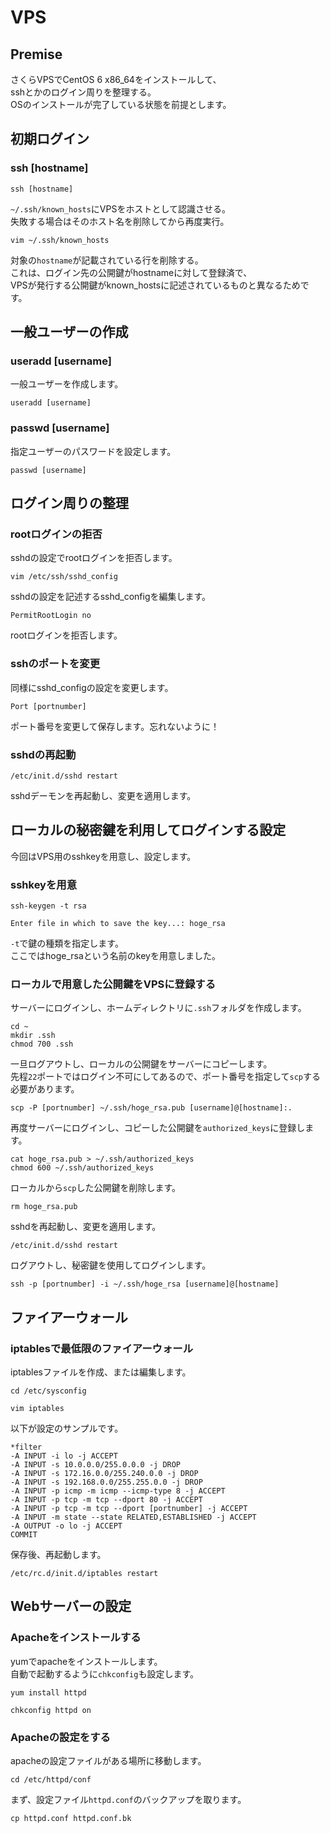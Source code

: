 # VPS

## Premise

さくらVPSでCentOS 6 x86_64をインストールして、  
sshとかのログイン周りを整理する。  
OSのインストールが完了している状態を前提とします。  

## 初期ログイン

### ssh [hostname]

    ssh [hostname]

`~/.ssh/known_hosts`にVPSをホストとして認識させる。  
失敗する場合はそのホスト名を削除してから再度実行。  

    vim ~/.ssh/known_hosts

対象の`hostname`が記載されている行を削除する。  
これは、ログイン先の公開鍵がhostnameに対して登録済で、  
VPSが発行する公開鍵がknown_hostsに記述されているものと異なるためです。  

## 一般ユーザーの作成

### useradd [username]

一般ユーザーを作成します。  

    useradd [username]

### passwd [username]

指定ユーザーのパスワードを設定します。

    passwd [username]

## ログイン周りの整理

### rootログインの拒否

sshdの設定でrootログインを拒否します。  

    vim /etc/ssh/sshd_config

sshdの設定を記述するsshd_configを編集します。  

    PermitRootLogin no

rootログインを拒否します。  

### sshのポートを変更

同様にsshd_configの設定を変更します。  

    Port [portnumber]

ポート番号を変更して保存します。忘れないように！  

### sshdの再起動

    /etc/init.d/sshd restart

sshdデーモンを再起動し、変更を適用します。  

## ローカルの秘密鍵を利用してログインする設定

今回はVPS用のsshkeyを用意し、設定します。  

### sshkeyを用意

    ssh-keygen -t rsa
    
    Enter file in which to save the key...: hoge_rsa

`-t`で鍵の種類を指定します。  
ここではhoge_rsaという名前のkeyを用意しました。  

### ローカルで用意した公開鍵をVPSに登録する

サーバーにログインし、ホームディレクトリに`.ssh`フォルダを作成します。  

    cd ~
    mkdir .ssh
    chmod 700 .ssh

一旦ログアウトし、ローカルの公開鍵をサーバーにコピーします。  
先程`22`ポートではログイン不可にしてあるので、ポート番号を指定して`scp`する必要があります。  

    scp -P [portnumber] ~/.ssh/hoge_rsa.pub [username]@[hostname]:.

再度サーバーにログインし、コピーした公開鍵を`authorized_keys`に登録します。  

    cat hoge_rsa.pub > ~/.ssh/authorized_keys
    chmod 600 ~/.ssh/authorized_keys

ローカルから`scp`した公開鍵を削除します。  

    rm hoge_rsa.pub

sshdを再起動し、変更を適用します。  

    /etc/init.d/sshd restart

ログアウトし、秘密鍵を使用してログインします。  

    ssh -p [portnumber] -i ~/.ssh/hoge_rsa [username]@[hostname]

## ファイアーウォール

### iptablesで最低限のファイアーウォール

iptablesファイルを作成、または編集します。  

    cd /etc/sysconfig
    
    vim iptables

以下が設定のサンプルです。  

    *filter
    -A INPUT -i lo -j ACCEPT
    -A INPUT -s 10.0.0.0/255.0.0.0 -j DROP
    -A INPUT -s 172.16.0.0/255.240.0.0 -j DROP
    -A INPUT -s 192.168.0.0/255.255.0.0 -j DROP
    -A INPUT -p icmp -m icmp --icmp-type 8 -j ACCEPT
    -A INPUT -p tcp -m tcp --dport 80 -j ACCEPT
    -A INPUT -p tcp -m tcp --dport [portnumber] -j ACCEPT
    -A INPUT -m state --state RELATED,ESTABLISHED -j ACCEPT
    -A OUTPUT -o lo -j ACCEPT
    COMMIT

保存後、再起動します。  

    /etc/rc.d/init.d/iptables restart

## Webサーバーの設定

### Apacheをインストールする

yumでapacheをインストールします。  
自動で起動するように`chkconfig`も設定します。  

    yum install httpd
    
    chkconfig httpd on

### Apacheの設定をする

apacheの設定ファイルがある場所に移動します。  

    cd /etc/httpd/conf

まず、設定ファイル`httpd.conf`のバックアップを取ります。  

    cp httpd.conf httpd.conf.bk
